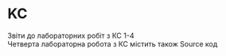 # KC
Звіти до лабораторних робіт з КС 1-4  
Четверта лабораторна робота з КС містить також Source код
